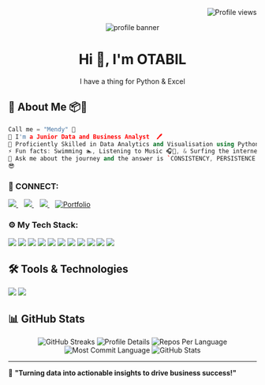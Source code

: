 <p align="right">
    <img src="https://komarev.com/ghpvc/?username=deAlgorithm&label=Profile%20views&color=e91e63&style=flat" alt="Profile views" />
</p>

<p align="center">
    <img src="https://github.com/deAlgorithm/deAlgorithm/assets/131563995/68f150ed-2526-422f-9e7a-28bbbed416b9" alt="profile banner" />
</p>

<h1 align="center"> Hi 👋, I'm OTABIL</h1>

<p align="center">
    I have a thing for Python & Excel <br />
</p>

## 🐼 About Me 📦🔮
```cpp
Call me = "Mendy" 🤗
🌱 I'm a Junior Data and Business Analyst  🖊️
🌌 Proficiently Skilled in Data Analytics and Visualisation using Python 🐍 libraries such as numpy, pandas 🐼, matplotlib, and seaborn
⚡ Fun facts: Swimming 🏊, Listening to Music 🎧🎵, & Surfing the internet 🌎🌐
💬 Ask me about the journey and the answer is `CONSISTENCY, PERSISTENCE & DETERMINATION`.
😎
```

<h3 align="left">🔌 CONNECT:</h3>

<p align="left">
    <a href="https://t.me/the_whiteflame">
        <img src="https://img.shields.io/badge/The_WHITEFLAME-30302f?style=for-the-badge&logo=telegram" />
    </a>&nbsp;&nbsp;
    <a href="https://www.linkedin.com/in/ishaqueotabil">
        <img src="https://img.shields.io/badge/LinkedIn-0077B5?style=for-the-badge&logo=linkedin&logoColor=white" />
    </a>&nbsp;&nbsp;
    <a href="https://wa.me/233257364646?text=Hello%20otabil!%20I%27m%20coming%20from%20your%20Github%20profile">
        <img src="https://img.shields.io/badge/OTABIL-30302f?style=for-the-badge&logo=whatsapp" />
    </a>&nbsp;&nbsp;
    <a href="https://ishaqueotabil.netlify.app">
        <img src="https://img.shields.io/badge/Portfolio-30302f?style=for-the-badge&logo=google-chrome" alt="Portfolio" />
    </a>
</p>

<h3 align="left">⚙ My Tech Stack:</h3>

<p align="left">
    <img src="https://img.shields.io/badge/git-00000F?style=for-the-badge&logo=git&logoColor=orange" />
    <img src="https://img.shields.io/badge/Excel-217346?style=for-the-badge&logo=microsoft-excel&logoColor=white" />
    <img src="https://img.shields.io/badge/Python-3776AB?style=for-the-badge&logo=python&logoColor=white" />
    <img src="https://img.shields.io/badge/NumPy-013243?style=for-the-badge&logo=numpy&logoColor=white" />
    <img src="https://img.shields.io/badge/Pandas-150458?style=for-the-badge&logo=pandas&logoColor=white" />
    <img src="https://img.shields.io/badge/Matplotlib-11557C?style=for-the-badge&logo=Matplotlib&logoColor=white" />
    <img src="https://img.shields.io/badge/Seaborn-0696D7?style=for-the-badge&logo=Seaborn&logoColor=white" />
    <img src="https://img.shields.io/badge/scikit--learn-F7931E?style=for-the-badge&logo=scikit-learn&logoColor=white" />
    <img src="https://img.shields.io/badge/Tableau-E97627?style=for-the-badge&logo=tableau&logoColor=white" />
    <img src="https://img.shields.io/badge/Power%20BI-F2C811?style=for-the-badge&logo=powerbi&logoColor=black" />
    <img src="https://img.shields.io/badge/Google%20Sheets-34A853?style=for-the-badge&logo=googlesheets&logoColor=white" />
</p>

## 🛠️ Tools & Technologies
<p align="left">
    <img src="https://img.shields.io/badge/VS%20Code-007ACC?style=for-the-badge&logo=visual-studio-code&logoColor=white" />
    <img src="https://img.shields.io/badge/Jupyter-F37626?style=for-the-badge&logo=Jupyter&logoColor=white" />
</p>

## 📊 GitHub Stats
<p align="center">
    <img src="http://github-readme-streak-stats.herokuapp.com?user=deAlgorithm&theme=dracula&hide_border=true" alt="GitHub Streaks" />
    <img src="https://github-profile-summary-cards.vercel.app/api/cards/profile-details?username=deAlgorithm&theme=github_dark" alt="Profile Details" />
    <img src="https://github-profile-summary-cards.vercel.app/api/cards/repos-per-language?username=deAlgorithm&theme=github_dark" alt="Repos Per Language" />
    <img src="https://github-profile-summary-cards.vercel.app/api/cards/most-commit-language?username=deAlgorithm&theme=github_dark" alt="Most Commit Language" />
    <img src="https://github-readme-stats.vercel.app/api?username=deAlgorithm&show_icons=true&theme=github_dark" alt="GitHub Stats" />
</p>


---

🚀 **"Turning data into actionable insights to drive business success!"**
